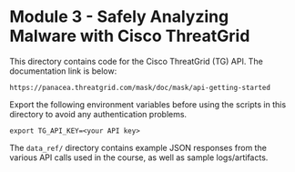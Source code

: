 # Module 3 - Safely Analyzing Malware with Cisco ThreatGrid
This directory contains code for the Cisco ThreatGrid (TG) API.
The documentation link is below:

`https://panacea.threatgrid.com/mask/doc/mask/api-getting-started`

Export the following environment variables before using the scripts in
this directory to avoid any authentication problems.
```
export TG_API_KEY=<your API key>
```

The `data_ref/` directory contains example JSON responses from the
various API calls used in the course, as well as sample logs/artifacts.
